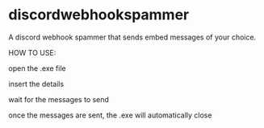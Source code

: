 # discordwebhookspammer
A discord webhook spammer that sends embed messages of your choice.

HOW TO USE:

open the .exe file

insert the details

wait for the messages to send

once the messages are sent, the .exe will automatically close

